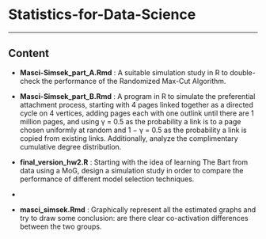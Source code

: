 # Statistics-for-Data-Science
---


## Content
- **Masci-Simsek_part_A.Rmd** : A suitable simulation study in R to double-check the performance of the Randomized Max-Cut
Algorithm.

- **Masci-Simsek_part_B.Rmd** : A program in R to simulate the preferential attachment process, starting with 4 pages linked together as a directed cycle on 4 vertices, adding pages each with one outlink until there are 1 million pages, and using γ = 0.5 as the probability
a link is to a page chosen uniformly at random and 1 − γ = 0.5 as the probability a link is copied from existing links. Additionally, analyze the complimentary cumulative degree distribution.

- **final_version_hw2.R** : Starting with the idea of learning The Bart from data using a MoG, design a simulation study in order to compare the performance of different model selection techniques. 
- 
- **masci_simsek.Rmd** : Graphically represent all the estimated graphs and try to draw some conclusion: are there clear co-activation differences between the two groups.
